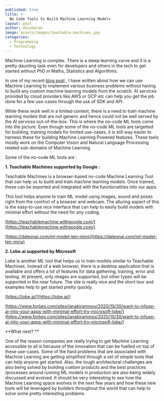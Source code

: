 ```yaml
---
published: true
title: >-
  No Code Tools to Build Machine Learning Models
layout: post
author: dinakaran
image: assets/images/teachable-machines.jpg
categories:
  - Programming
  - Technology
---
```

Machine Learning is complex. There is a steep learning curve and it is a pretty daunting task even for developers and others in the tech to get started without PhD in Maths, Statistics and Algorithms.

In one of my recent [blog post](https://dinakaran.dev/blog/GateCrashing-Machine-Learning-without-being-Data-Scientist-or-Math-Python-Programming-Nerd/) , I have written about how we can use Machine Learning to implement various business problems without having to build any custom machine learning models from the scratch. AI services provided by cloud providers like AWS or GCP etc can help you get the job done for a few use-cases through the use of SDK and API.

While these work well in a limited context, there is a need to train machine learning models that are not generic and hence could not be well served by the AI services out-of-the-box. This is where the no-code ML tools come into the picture. Even though some of the no-code ML tools are targetted for building, training models for limited use-cases, it is still way easier to harness these for building Machine Learning Powered features. These tools mostly work on the Computer Vision and Natural Language Processing related sub-domains of Machine Learning. 

Some of the no-code ML tools  are : 

**1. Teachable Machines supported by Google :**

Teachable Machines is a browser-based no-code Machine Learning Tool that can help us to build and train machine learning models. Once trained, these can be exported and integrated with the functionalities into our apps.

This tool helps anyone to train ML model using images, sound and poses right from the comfort of a browser and webcam. The alluring aspect of this is the easy-to-use nice interface that can help to easily build models with minimal effort without the need for any coding. 

[https://teachablemachine.withgoogle.com/](https://teachablemachine.withgoogle.com/) 

[https://daleonai.com/ml-model-ten-mins](https://daleonai.com/ml-model-ten-mins)

**2. Lobe.ai supported by Microsoft**	

Lobe is another ML tool that helps us to train models similar to Teachable Machines. Instead of a web browser, there is a desktop application that is available and offers a lot of features for data gathering, training, error and testing.  At present, only images are supported, but other types will be supported in the near future.  The site is really nice and the short tour and examples help to get started pretty quickly.

[https://lobe.ai/](https://lobe.ai/)

[https://www.forbes.com/sites/janakirammsv/2020/10/30/want-to-infuse-ai-into-your-apps-with-minimal-effort-try-microsoft-lobe/](https://www.forbes.com/sites/janakirammsv/2020/10/30/want-to-infuse-ai-into-your-apps-with-minimal-effort-try-microsoft-lobe/)

**What next? **

One of the reason companies are really trying to get Machine Learning accessible to all is because of the innovation that can be fuelled on top of these use-cases. Some of the hard problems that are associated with Machine Learning are getting simplified through a set of simple tools that can help anyone get started. Also,  the tough architectural challenges are also being solved by building custom products and the best practices  /processes around running ML models in production are also being widely discussed and evolved.  It should be very interesting to see how the Machine Learning space evolves in the next few years and how these new tools will be leveraged by builders throughout the world that can help to solve some pretty interesting problems. 
